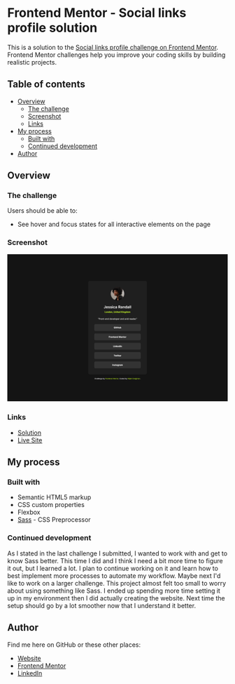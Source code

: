 # Frontend Mentor - Social links profile solution

This is a solution to the [Social links profile challenge on Frontend Mentor](https://www.frontendmentor.io/challenges/social-links-profile-UG32l9m6dQ). Frontend Mentor challenges help you improve your coding skills by building realistic projects. 

## Table of contents

- [Overview](#overview)
  - [The challenge](#the-challenge)
  - [Screenshot](#screenshot)
  - [Links](#links)
- [My process](#my-process)
  - [Built with](#built-with)
  - [Continued development](#continued-development)
- [Author](#author)

## Overview

### The challenge

Users should be able to:

- See hover and focus states for all interactive elements on the page

### Screenshot

![Landscape Screenshot of the website.](screenshot.png)

### Links

- [Solution](https://www.frontendmentor.io/solutions/social-links-profile-V0kUL9cBzd)
- [Live Site](https://creightoneli.github.io/Social-Links-Profile-FEM/)

## My process

### Built with

- Semantic HTML5 markup
- CSS custom properties
- Flexbox
- [Sass](https://sass-lang.com/) - CSS Preprocessor

### Continued development

As I stated in the last challenge I submitted, I wanted to work with and get to know Sass better. This time I did and I think I need a bit more time to figure it out, but I learned a lot. I plan to continue working on it and learn how to best implement more processes to automate my workflow. Maybe next I'd like to work on a larger challenge. This project almost felt too small to worry about using something like Sass. I ended up spending more time setting it up in my environment then I did actually creating the website. Next time the setup should go by a lot smoother now that I understand it better.

## Author

Find me here on GitHub or these other places:
- [Website](https://creightoneli.github.io/)
- [Frontend Mentor](https://www.frontendmentor.io/profile/CreightonEli)
- [LinkedIn](www.linkedin.com/in/creightone)